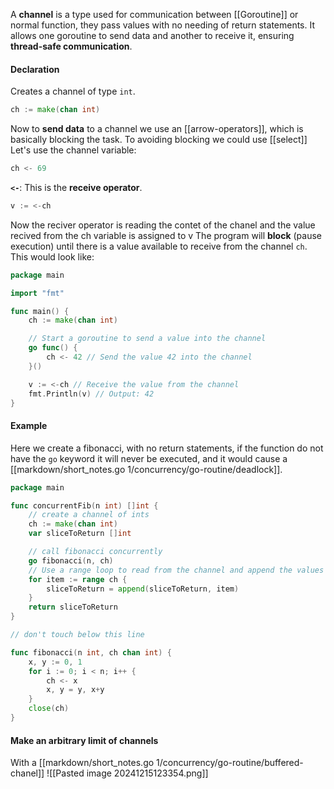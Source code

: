 A **channel** is a type used for communication between [[Goroutine]] or normal function, they pass values with no needing of return statements.
It allows one goroutine to send data and another to receive it, ensuring **thread-safe communication**.
#### Declaration
Creates a channel of type `int`.
```go
ch := make(chan int)
```
Now to **send data** to a channel we use an [[arrow-operators]], which is basically blocking the task. To avoiding blocking we could use [[select]]
Let's use the channel variable:
```go
ch <- 69
```
**`<-`**: This is the **receive operator**. 
```go
v := <-ch
```
Now the reciver operator is reading the contet of the chanel and the value recived from the ch variable is assigned to v
The program will **block** (pause execution) until there is a value available to receive from the channel `ch`.
This would look like:
```go
package main

import "fmt"

func main() {
	ch := make(chan int)

	// Start a goroutine to send a value into the channel
	go func() {
		ch <- 42 // Send the value 42 into the channel
	}()

	v := <-ch // Receive the value from the channel
	fmt.Println(v) // Output: 42
}
```

#### Example
Here we create a fibonacci, with no return statements, if the function do not have the `go` keyword it will never be executed, and it would cause a [[markdown/short_notes.go 1/concurrency/go-routine/deadlock]].
```go
package main

func concurrentFib(n int) []int {
    // create a channel of ints
    ch := make(chan int)
    var sliceToReturn []int

    // call fibonacci concurrently
    go fibonacci(n, ch)
    // Use a range loop to read from the channel and append the values to a slice
    for item := range ch {
        sliceToReturn = append(sliceToReturn, item)
    }
    return sliceToReturn
}

// don't touch below this line

func fibonacci(n int, ch chan int) {
    x, y := 0, 1
    for i := 0; i < n; i++ {
        ch <- x
        x, y = y, x+y
    }
    close(ch)
}
```

#### Make an arbitrary limit of channels
With a [[markdown/short_notes.go 1/concurrency/go-routine/buffered-chanel]]
![[Pasted image 20241215123354.png]]